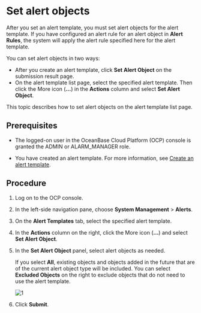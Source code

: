 # Set alert objects

After you set an alert template, you must set alert objects for the alert template. If you have configured an alert rule for an alert object in **Alert Rules**, the system will apply the alert rule specified here for the alert template.

You can set alert objects in two ways:

* After you create an alert template, click **Set Alert Object** on the submission result page.
* On the alert template list page, select the specified alert template. Then click the More icon (**...**) in the **Actions** column and select **Set Alert Object**.

This topic describes how to set alert objects on the alert template list page.

## Prerequisites

* The logged-on user in the OceanBase Cloud Platform (OCP) console is granted the ADMIN or ALARM_MANAGER role.

* You have created an alert template. For more information, see [Create an alert template](9.create-alarm-template.md).

## Procedure

1. Log on to the OCP console.

2. In the left-side navigation pane, choose **System Management** > **Alerts**.

3. On the **Alert Templates** tab, select the specified alert template.

4. In the **Actions** column on the right, click the More icon (**...**) and select **Set Alert Object**.

5. In the **Set Alert Object** panel, select alert objects as needed.

   If you select **All**, existing objects and objects added in the future that are of the current alert object type will be included. You can select **Excluded Objects** on the right to exclude objects that do not need to use the alert template.

   ![1](https://obbusiness-private.oss-cn-shanghai.aliyuncs.com/doc/img/ocp/401/%E8%AE%BE%E7%BD%AE%E5%91%8A%E8%AD%A6%E5%AF%B9%E8%B1%A12.png)

6. Click **Submit**.
